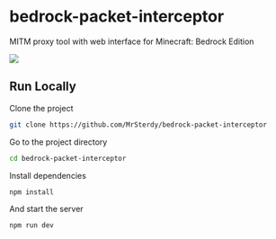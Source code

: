 # bedrock-packet-interceptor
MITM proxy tool with web interface for Minecraft: Bedrock Edition

![](https://user-images.githubusercontent.com/83646375/253721984-fe6919e1-f0e7-415b-87e1-a508472debc9.png)

## Run Locally

Clone the project

```bash
git clone https://github.com/MrSterdy/bedrock-packet-interceptor
```

Go to the project directory

```bash
cd bedrock-packet-interceptor
```

Install dependencies

```bash
npm install
```

And start the server

```bash
npm run dev
```
